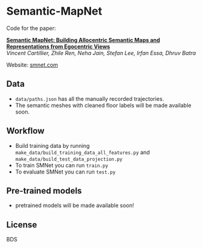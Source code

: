# Semantic-MapNet

Code for the paper:

**[Semantic MapNet: Building Allocentric Semantic Maps and Representations from Egocentric Views][1]**  
*Vincent Cartillier, Zhile Ren, Neha Jain, Stefan Lee, Irfan Essa, Dhruv Batra*


Website: [smnet.com][2]


## Data
 * ```data/paths.json``` has all the manually recorded trajectories.
 * The semantic meshes with cleaned floor labels will be made available soon.

## Workflow
 * Build training data by running ```make_data/build_training_data_all_features.py``` and ```make_data/build_test_data_projection.py```
 * To train SMNet you can run ```train.py```
 * To evaluate SMNet you can run ```test.py```


## Pre-trained models
 * pretrained models will be made available soon!



## License
BDS

[1]: https://arxiv.org/abs/2010.01191
[2]: https://vincentcartillier.github.io/smnet.html
